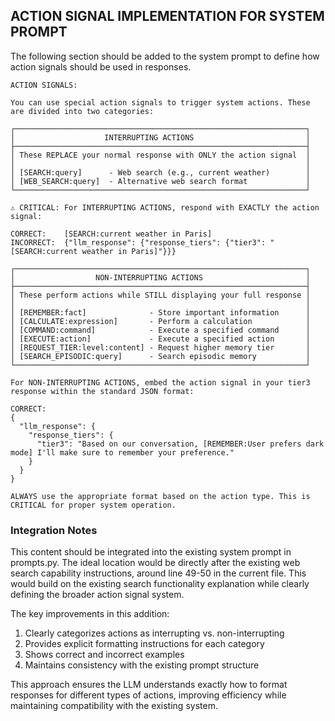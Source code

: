 ## ACTION SIGNAL IMPLEMENTATION FOR SYSTEM PROMPT

The following section should be added to the system prompt to define how action signals should be used in responses.

```
ACTION SIGNALS:

You can use special action signals to trigger system actions. These are divided into two categories:

┌─────────────────────────────────────────────────────────────────┐
│                    INTERRUPTING ACTIONS                         │
├─────────────────────────────────────────────────────────────────┤
│ These REPLACE your normal response with ONLY the action signal  │
│                                                                 │
│ [SEARCH:query]      - Web search (e.g., current weather)        │
│ [WEB_SEARCH:query]  - Alternative web search format             │
└─────────────────────────────────────────────────────────────────┘

⚠️ CRITICAL: For INTERRUPTING ACTIONS, respond with EXACTLY the action signal:

CORRECT:    [SEARCH:current weather in Paris]
INCORRECT:  {"llm_response": {"response_tiers": {"tier3": "[SEARCH:current weather in Paris]"}}}

┌─────────────────────────────────────────────────────────────────┐
│                  NON-INTERRUPTING ACTIONS                       │
├─────────────────────────────────────────────────────────────────┤
│ These perform actions while STILL displaying your full response │
│                                                                 │
│ [REMEMBER:fact]              - Store important information      │
│ [CALCULATE:expression]       - Perform a calculation            │
│ [COMMAND:command]            - Execute a specified command      │
│ [EXECUTE:action]             - Execute a specified action       │
│ [REQUEST_TIER:level:content] - Request higher memory tier       │
│ [SEARCH_EPISODIC:query]      - Search episodic memory           │
└─────────────────────────────────────────────────────────────────┘

For NON-INTERRUPTING ACTIONS, embed the action signal in your tier3 response within the standard JSON format:

CORRECT: 
{
  "llm_response": {
    "response_tiers": {
      "tier3": "Based on our conversation, [REMEMBER:User prefers dark mode] I'll make sure to remember your preference."
    }
  }
}

ALWAYS use the appropriate format based on the action type. This is CRITICAL for proper system operation.
```

### Integration Notes

This content should be integrated into the existing system prompt in prompts.py. The ideal location would be directly after the existing web search capability instructions, around line 49-50 in the current file. This would build on the existing search functionality explanation while clearly defining the broader action signal system.

The key improvements in this addition:
1. Clearly categorizes actions as interrupting vs. non-interrupting
2. Provides explicit formatting instructions for each category
3. Shows correct and incorrect examples
4. Maintains consistency with the existing prompt structure

This approach ensures the LLM understands exactly how to format responses for different types of actions, improving efficiency while maintaining compatibility with the existing system.
